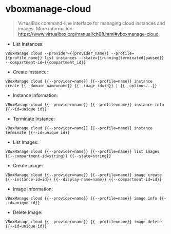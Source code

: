 # vboxmanage-cloud

> VirtualBox command-line interface for managing cloud instances and images.
> More information: <https://www.virtualbox.org/manual/ch08.html#vboxmanage-cloud>.

- List Instances:

`VBoxManage cloud --provider={{provider_name}} --profile={{profile_name}} list instances --state={{running|terminated|paused}} --compartment-id={{compartment_id}}`

- Create Instance:

`VBoxManage cloud {{--provider=name}} {{--profile=name}} instance create {{--domain-name=name}} {{--image-id=id}} | {{--options...}}`

- Instance Information:

`VBoxManage cloud {{--provider=name}} {{--profile=name}} instance info {{--id=unique id}}`

- Terminate Instance:

`VBoxManage cloud {{--provider=name}} {{--profile=name}} instance terminate {{--id=unique id}}`

- List Images:

`VBoxManage cloud {{--provider=name}} {{--profile=name}} list images {{--compartment-id=string}} {{--state=string}}`

- Create Image:

`VBoxManage cloud {{--provider=name}} {{--profile=name}} image create {{--instance-id=id}} {{--display-name=name}} {{--compartment-id=id}}`

- Image Information:

`VBoxManage cloud {{--provider=name}} {{--profile=name}} image info {{--id=unique id}}`

- Delete Image:

`VBoxManage cloud {{--provider=name}} {{--profile=name}} image delete {{--id=unique id}}`
